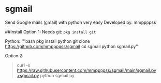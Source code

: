 # sgmail
Send Google mails (gmail) with python very easy
Developed by: mmppppss

##Install
Option 1:
Needs 
git: ```pkg install git```

Python:
'''bash pkg install python
git clone https://github.com/mmppppss/sgmail
cd sgmail
python sgmail.py'''


Option 2:

>curl -s https://raw.githubusercontent.com/mmppppss/sgmail/main/sgmail.py>sgmail.py
>python sgmail.py
